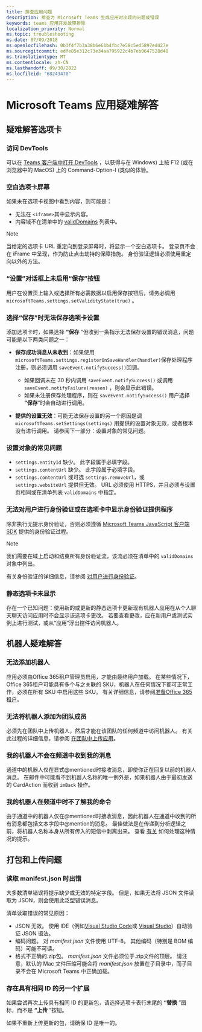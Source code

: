 ```yaml
---
title: 排查应用问题
description: 排查为 Microsoft Teams 生成应用时出现的问题或错误
keywords: teams 应用开发故障排除
localization_priority: Normal
ms.topic: troubleshooting
ms.date: 07/09/2018
ms.openlocfilehash: 0b3f4f7b3a38b6e61b4fbc7e58c5ed5897ed427e
ms.sourcegitcommit: edfe85e312c73e34aa795922c4b7eb0647528d48
ms.translationtype: MT
ms.contentlocale: zh-CN
ms.lasthandoff: 09/30/2022
ms.locfileid: "68243470"
---
```

# <a name="troubleshoot-your-microsoft-teams-app"></a>Microsoft Teams 应用疑难解答

## <a name="troubleshooting-tabs"></a>疑难解答选项卡

### <a name="accessing-the-devtools"></a>访问 DevTools

可以在 [Teams 客户端中打开 DevTools](~/tabs/how-to/developer-tools.md) ，以获得与在 Windows) 上按 F12 (或在浏览器中的 MacOS) 上的 Command-Option-I (类似的体验。

### <a name="blank-tab-screen"></a>空白选项卡屏幕

如果未在选项卡视图中看到内容，则可能是：

* 无法在 `<iframe>`其中显示内容。
* 内容域不在清单中的 [validDomains](~/resources/schema/manifest-schema.md#validdomains) 列表中。

> [!NOTE]
> 当给定的选项卡 URL 重定向到登录屏幕时，将显示一个空白选项卡。 登录页不会在 iFrame 中呈现，作为防止点击劫持的保障措施。 身份验证逻辑必须使用重定向以外的方法。

### <a name="the-save-button-isnt-enabled-on-the-settings-dialog"></a>“设置”对话框上未启用“保存”按钮

用户在设置页上输入或选择所有必需数据以启用保存按钮后，请务必调用 `microsoftTeams.settings.setValidityState(true)` 。

### <a name="the-tab-settings-cant-be-saved-on-selecting-save"></a>选择“保存”时无法保存选项卡设置

添加选项卡时，如果选择 **“保存** ”但收到一条指示无法保存设置的错误消息，问题可能是以下两类问题之一：

* **保存成功消息从未收到**：如果使用 `microsoftTeams.settings.registerOnSaveHandler(handler)`保存处理程序注册，则必须调用 `saveEvent.notifySuccess()`回调。

  * 如果回调未在 30 秒内调用 `saveEvent.notifySuccess()` 或调用 `saveEvent.notifyFailure(reason)` ，则会显示此错误。
  * 如果未注册保存处理程序，则在 `saveEvent.notifySuccess()` 用户选择 **“保存**”时会自动进行调用。

* **提供的设置无效**：可能无法保存设置的另一个原因是调 `microsoftTeams.setSettings(settings)` 用提供的设置对象无效，或者根本没有进行调用。 请参阅下一部分：设置对象的常见问题。

### <a name="common-problems-with-the-settings-object"></a>设置对象的常见问题

* `settings.entityId` 缺少。 此字段属于必填字段。
* `settings.contentUrl` 缺少。 此字段属于必填字段。
* `settings.contentUrl` 或可选 `settings.removeUrl`，或 `settings.websiteUrl` 提供但无效。 URL 必须使用 HTTPS，并且必须与设置页相同或在清单列表 `validDomains` 中指定。

### <a name="cant-authenticate-the-user-or-display-your-auth-provider-in-your-tab"></a>无法对用户进行身份验证或在选项卡中显示身份验证提供程序

除非执行无提示身份验证，否则必须遵循 [Microsoft Teams JavaScript 客户端 SDK](/javascript/api/overview/msteams-client) 提供的身份验证过程。

> [!NOTE]
> 我们需要在域上启动和结束所有身份验证流，该流必须在清单中的 `validDomains` 对象中列出。

有关身份验证的详细信息，请参阅 [对用户进行身份验证](~/concepts/authentication/authentication.md)。

### <a name="static-tabs-not-showing-up"></a>静态选项卡未显示

存在一个已知问题：使用新的或更新的静态选项卡更新现有机器人应用在从个人聊天聊天访问应用时不会显示该选项卡更改。  若要查看更改，应在新用户或测试实例上进行测试，或从“应用”浮出控件访问机器人。

## <a name="troubleshooting-bots"></a>机器人疑难解答

### <a name="cant-add-my-bot"></a>无法添加机器人

应用必须由Office 365租户管理员启用，才能由最终用户加载。 在某些情况下，Office 365租户可能具有多个与之关联的 SKU，机器人在任何情况下都可正常工作，必须在所有 SKU 中启用这些 SKU。 有关详细信息，请参阅[准备Office 365租户](~/concepts/build-and-test/prepare-your-o365-tenant.md)。

### <a name="cant-add-bot-as-a-member-of-a-team"></a>无法将机器人添加为团队成员

必须先在团队中上传机器人，然后才能在该团队的任何频道中访问机器人。 有关此过程的详细信息，请参阅 [在团队中上传应用](~/concepts/deploy-and-publish/apps-upload.md)。

### <a name="my-bot-doesnt-get-my-message-in-a-channel"></a>我的机器人不会在频道中收到我的消息

通道中的机器人仅在显式@mentioned时接收消息，即使你正在回复以前的机器人消息。 在邮件中可能看不到机器人名称的唯一例外是，如果机器人由于最初发送的 CardAction 而收到 `imBack` 操作。

### <a name="my-bot-doesnt-understand-my-commands-when-in-a-channel"></a>我的机器人在频道中时不了解我的命令

由于通道中的机器人仅在@mentioned时接收消息，因此机器人在通道中收到的所有消息都包括文本字段中@mention的消息。 最佳做法是在传递到分析逻辑之前，将机器人名称本身从所有传入的短信中剥离出来。 查看 [有关](../bots/how-to/conversations/channel-and-group-conversations.md#work-with-mentions) 如何处理这种情况的提示。

## <a name="issues-with-packaging-and-uploading"></a>打包和上传问题

### <a name="error-while-reading-manifestjson"></a>读取 manifest.json 时出错

大多数清单错误将提示缺少或无效的特定字段。 但是，如果无法将 JSON 文件读取为 JSON，则会使用此泛型错误消息。

清单读取错误的常见原因：

* JSON 无效。 使用 IDE（例如[Visual Studio Code](https://code.visualstudio.com)或 [Visual Studio](https://www.visualstudio.com/vs/)）自动验证 JSON 语法。
* 编码问题。 对 *manifest.json* 文件使用 UTF-8。 其他编码（特别是 BOM 编码）可能不可读。
* 格式不正确的.zip包。 *manifest.json* 文件必须位于.zip文件的顶层。 请注意，默认的 Mac 文件压缩可能会将 *manifest.json* 放置在子目录中，而子目录不会在 Microsoft Teams 中正确加载。

### <a name="another-extension-with-same-id-exists"></a>存在具有相同 ID 的另一个扩展

如果尝试再次上传具有相同 ID 的更新包，请选择选项卡表行末尾的 **“替换** ”图标，而不是 **“上传** ”按钮。

如果不重新上传更新的包，请确保 ID 是唯一的。
